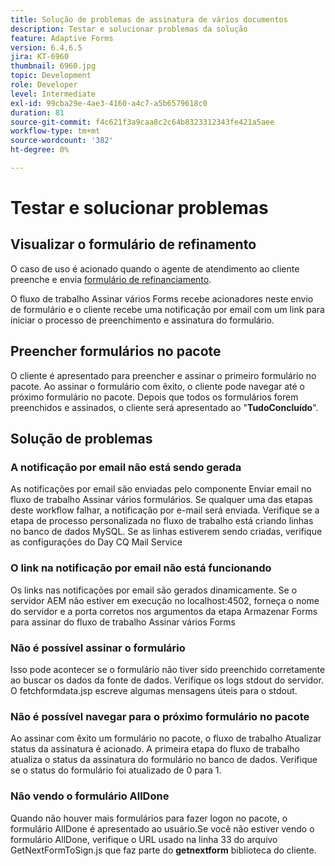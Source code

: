 ```yaml
---
title: Solução de problemas de assinatura de vários documentos
description: Testar e solucionar problemas da solução
feature: Adaptive Forms
version: 6.4,6.5
jira: KT-6960
thumbnail: 6960.jpg
topic: Development
role: Developer
level: Intermediate
exl-id: 99cba29e-4ae3-4160-a4c7-a5b6579618c0
duration: 81
source-git-commit: f4c621f3a9caa8c2c64b8323312343fe421a5aee
workflow-type: tm+mt
source-wordcount: '382'
ht-degree: 0%

---
```


# Testar e solucionar problemas


## Visualizar o formulário de refinamento

O caso de uso é acionado quando o agente de atendimento ao cliente preenche e envia [formulário de refinanciamento](http://localhost:4502/content/dam/formsanddocuments/formsandsigndemo/refinanceform/jcr:content?wcmmode=disabled).

O fluxo de trabalho Assinar vários Forms recebe acionadores neste envio de formulário e o cliente recebe uma notificação por email com um link para iniciar o processo de preenchimento e assinatura do formulário.

## Preencher formulários no pacote

O cliente é apresentado para preencher e assinar o primeiro formulário no pacote. Ao assinar o formulário com êxito, o cliente pode navegar até o próximo formulário no pacote. Depois que todos os formulários forem preenchidos e assinados, o cliente será apresentado ao &quot;**TudoConcluído**&quot;.

## Solução de problemas

### A notificação por email não está sendo gerada

As notificações por email são enviadas pelo componente Enviar email no fluxo de trabalho Assinar vários formulários. Se qualquer uma das etapas deste workflow falhar, a notificação por e-mail será enviada. Verifique se a etapa de processo personalizada no fluxo de trabalho está criando linhas no banco de dados MySQL. Se as linhas estiverem sendo criadas, verifique as configurações do Day CQ Mail Service

### O link na notificação por email não está funcionando

Os links nas notificações por email são gerados dinamicamente. Se o servidor AEM não estiver em execução no localhost:4502, forneça o nome do servidor e a porta corretos nos argumentos da etapa Armazenar Forms para assinar do fluxo de trabalho Assinar vários Forms

### Não é possível assinar o formulário

Isso pode acontecer se o formulário não tiver sido preenchido corretamente ao buscar os dados da fonte de dados. Verifique os logs stdout do servidor. O fetchformdata.jsp escreve algumas mensagens úteis para o stdout.

### Não é possível navegar para o próximo formulário no pacote

Ao assinar com êxito um formulário no pacote, o fluxo de trabalho Atualizar status da assinatura é acionado. A primeira etapa do fluxo de trabalho atualiza o status da assinatura do formulário no banco de dados. Verifique se o status do formulário foi atualizado de 0 para 1.

### Não vendo o formulário AllDone

Quando não houver mais formulários para fazer logon no pacote, o formulário AllDone é apresentado ao usuário.Se você não estiver vendo o formulário AllDone, verifique o URL usado na linha 33 do arquivo GetNextFormToSign.js que faz parte do **getnextform** biblioteca do cliente.
